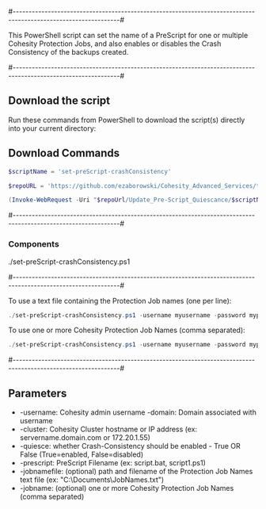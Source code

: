 #---------------------------------------------------------------------------------------------------------------#

This PowerShell script can set the name of a PreScript for one or multiple Cohesity Protection Jobs, and also enables or disables the Crash Consistency of the backups created.

#---------------------------------------------------------------------------------------------------------------#

## Download the script

Run these commands from PowerShell to download the script(s) directly into your current directory:

## Download Commands
```powershell
$scriptName = 'set-preScript-crashConsistency'

$repoURL = 'https://github.com/ezaborowski/Cohesity_Advanced_Services/tree/main/Update_Protection_Job'

(Invoke-WebRequest -Uri "$repoUrl/Update_Pre-Script_Quiescance/$scriptName.ps1").content | Out-File "$scriptName.ps1"; (Get-Content "$scriptName.ps1") | Set-Content "$scriptName.ps1"
```
#---------------------------------------------------------------------------------------------------------------#

### Components
./set-preScript-crashConsistency.ps1

#---------------------------------------------------------------------------------------------------------------#

To use a text file containing the Protection Job names (one per line):
```powershell
./set-preScript-crashConsistency.ps1 -username myusername -password mypassword -cluster mycluster -jobnamefile "C:\Documents\JobNames.txt" -quiesce True -prescript script.bat
```

To use one or more Cohesity Protection Job Names (comma separated):
```powershell
./set-preScript-crashConsistency.ps1 -username myusername -password mypassword -cluster mycluster -jobname jobname1,jobname2 -quiesce True -prescript script.bat
```
#---------------------------------------------------------------------------------------------------------------#

## Parameters
* -username: Cohesity admin username
  -domain: Domain associated with username
* -cluster: Cohesity Cluster hostname or IP address (ex: servername.domain.com or 172.20.1.55)
* -quiesce: whether Crash-Consistency should be enabled - True OR False (True=enabled, False=disabled)
* -prescript: PreScript Filename (ex: script.bat, script1.ps1)
* -jobnamefile: (optional) path and filename of the Protection Job Names text file (ex: "C:\Documents\JobNames.txt")
* -jobname: (optional) one or more Cohesity Protection Job Names (comma separated)
